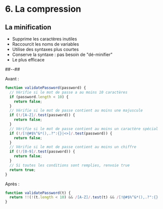 <!-- .slide: class="two-column with-code" -->

# 6. La compression

## La minification

- Supprime les caractères inutiles
- Raccourcit les noms de variables
- Utilise des syntaxes plus courtes
- Conserve la syntaxe : pas besoin de "dé-minifier"
- Le plus efficace

##--##

<div>

Avant :

```js
function validatePassword(password) {
  // Vérifie si le mot de passe a au moins 10 caractères
  if (password.length < 10) {
    return false;
  }
  // Vérifie si le mot de passe contient au moins une majuscule
  if (!/[A-Z]/.test(password)) {
    return false;
  }
  // Vérifie si le mot de passe contient au moins un caractère spécial
  if (!/[!@#$%^&*(),.?":{}|<>]/.test(password)) {
    return false;
  }
  // Vérifie si le mot de passe contient au moins un chiffre
  if (!/[0-9]/.test(password)) {
    return false;
  }
  // Si toutes les conditions sont remplies, renvoie true
  return true;
}
```

</div>

<!-- .element: class="fragment" data-fragment-index="1"-->

<div>

Après :

```js
function validatePassword(t) {
  return !!(!(t.length < 10) && /[A-Z]/.test(t) && /[!@#$%^&*(),.?":{}|<>]/.test(t) && /[0-9]/.test(t));
}
```

</div>
<!-- .element: class="fragment" data-fragment-index="2"-->
